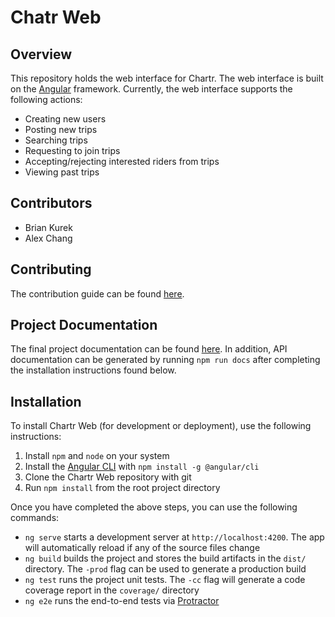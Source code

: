 # Chatr Web

## Overview

This repository holds the web interface for Chartr. The web interface is built on the [Angular](https://angular.io/)
framework. Currently, the web interface supports the following actions:
* Creating new users
* Posting new trips
* Searching trips
* Requesting to join trips
* Accepting/rejecting interested riders from trips
* Viewing past trips

## Contributors

* Brian Kurek
* Alex Chang

## Contributing

The contribution guide can be found [here](CONTRIBUTING.md).

## Project Documentation

The final project documentation can be found [here](project_documentation.pdf). In addition, API documentation can be generated
by running `npm run docs` after completing the installation instructions found below.

## Installation

To install Chartr Web (for development or deployment), use the following instructions:
1. Install `npm` and `node` on your system
2. Install the [Angular CLI](https://github.com/angular/angular-cli) with `npm install -g @angular/cli`
3. Clone the Chartr Web repository with git
4. Run `npm install` from the root project directory

Once you have completed the above steps, you can use the following commands:
* `ng serve` starts a development server at `http://localhost:4200`. The app will automatically reload if any of the source
  files change
* `ng build` builds the project and stores the build artifacts in the `dist/` directory. The `-prod` flag can be used to
  generate a production build
* `ng test` runs the project unit tests. The `-cc` flag will generate a code coverage report in the `coverage/` directory
* `ng e2e` runs the end-to-end tests via [Protractor](http://www.protractortest.org/)
